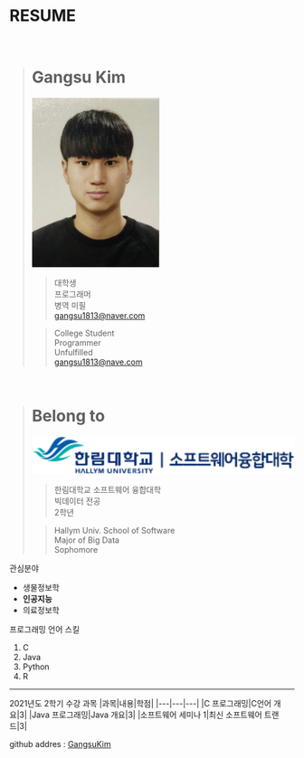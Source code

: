 # RESUME

</br>

> # Gangsu Kim
> <img src="Photo.jpg" height="300"/> </br>
>> 대학생 </br>
>> 프로그래머 </br>
>> 병역 미필 </br>
>> gangsu1813@naver.com
>
>> College Student </br>
>> Programmer </br>
>> Unfulfilled </br>
>> gangsu1813@nave.com

</br>

> # Belong to
> <img src="Hallym_SW.gif" width="500"/> </br>
>> 한림대학교 소프트웨어 융합대학 </br>
>> 빅데이터 전공 </br>
>> 2학년 </br>
>
>> Hallym Univ. School of Software </br>
>> Major of Big Data </br>
>> Sophomore </br>

관심분야
* 생물정보학
* **인공지능**
* 의료정보학

프로그래밍 언어 스킬   
1. C
2. Java
3. Python
4. R

--------

2021년도 2학기 수강 과목
|과목|내용|학점|
|---|---|---|
|C 프로그래밍|C언어 개요|3|
|Java 프로그래밍|Java 개요|3|
|소프트웨어 세미나 1|최신 소프트웨어 트랜드|3|

github addres : [GangsuKim][github]

[github]: http://github.com/GangsuKim
